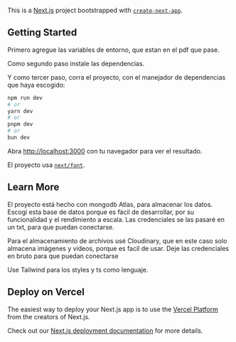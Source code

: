 This is a [Next.js](https://nextjs.org/) project bootstrapped with [`create-next-app`](https://github.com/vercel/next.js/tree/canary/packages/create-next-app).

## Getting Started

Primero agregue las variables de entorno, que estan en el pdf que pase.

Como segundo paso instale las dependencias.

Y como tercer paso, corra el proyecto, con el manejador de dependencias que haya escogido:

```bash
npm run dev
# or
yarn dev
# or
pnpm dev
# or
bun dev
```

Abra [http://localhost:3000](http://localhost:3000) con tu navegador para ver el resultado.

El proyecto usa [`next/font`](https://nextjs.org/docs/basic-features/font-optimization).

## Learn More

El proyecto está hecho con mongodb Atlas, para almacenar los datos.
Escogi esta base de datos porque es fácil de desarrollar, por su funcionalidad y el rendimiento a escala. Las credenciales se las pasaré en un txt, para que puedan conectarse.

Para el almacenamiento de archivos usé Cloudinary, que en este caso solo almacena imágenes y videos, porque es facil de usar. Deje las credenciales en bruto para que puedan conectarse

Use Tailwind para los styles y ts como lenguaje.

## Deploy on Vercel

The easiest way to deploy your Next.js app is to use the [Vercel Platform](https://vercel.com/new?utm_medium=default-template&filter=next.js&utm_source=create-next-app&utm_campaign=create-next-app-readme) from the creators of Next.js.

Check out our [Next.js deployment documentation](https://nextjs.org/docs/deployment) for more details.

